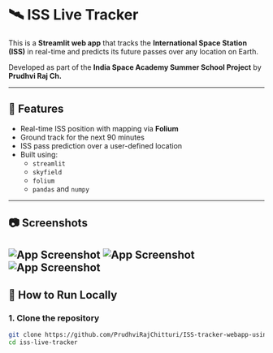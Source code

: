 # 🛰️ ISS Live Tracker

This is a **Streamlit web app** that tracks the **International Space Station (ISS)** in real-time and predicts its future passes over any location on Earth.

Developed as part of the **India Space Academy Summer School Project** by **Prudhvi Raj Ch.**

---

## 🚀 Features

- Real-time ISS position with mapping via **Folium**
- Ground track for the next 90 minutes
- ISS pass prediction over a user-defined location
- Built using:
  - `streamlit`
  - `skyfield`
  - `folium`
  - `pandas` and `numpy`

---

## 📷 Screenshots

![App Screenshot](Screenshot(137).png)
![App Screenshot](Screenshot(138).png)
![App Screenshot](Screenshot(139).png)
---

## 🔧 How to Run Locally

### 1. Clone the repository
```bash
git clone https://github.com/PrudhviRajChitturi/ISS-tracker-webapp-using-streamlit
cd iss-live-tracker
